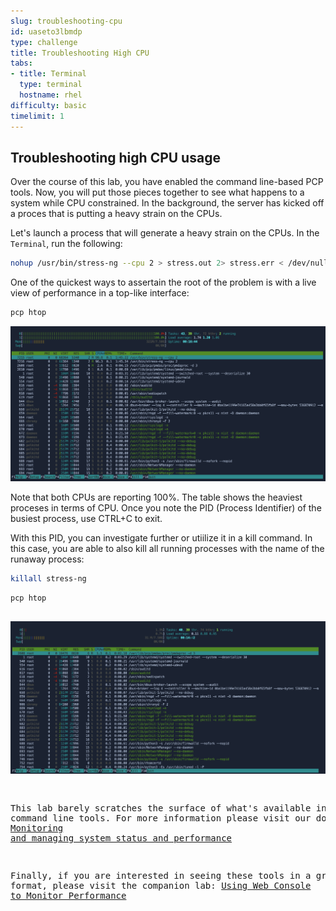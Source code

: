 ```yaml
---
slug: troubleshooting-cpu
id: uaseto3lbmdp
type: challenge
title: Troubleshooting High CPU
tabs:
- title: Terminal
  type: terminal
  hostname: rhel
difficulty: basic
timelimit: 1
---
```

## Troubleshooting high CPU usage

Over the course of this lab, you have enabled the command line-based PCP tools. Now, you will put those pieces together to see what happens to a system while CPU constrained. In the background, the server has kicked off a proces that is putting a heavy strain on the CPUs.

Let's launch a process that will generate a heavy strain on the CPUs. In the `Terminal`, run the following:

```bash
nohup /usr/bin/stress-ng --cpu 2 > stress.out 2> stress.err < /dev/null & disown
```

One of the quickest ways to assertain the root of the problem is with a live view of performance in a top-like interface:

```bash
pcp htop
```

![htop under load](../assets/htop_load.png)

Note that both CPUs are reporting 100%. The table shows the heaviest proceses in terms of CPU. Once you note the PID (Process Identifier) of the busiest process, use CTRL+C to exit.

With this PID, you can investigate further or utiilize it in a kill command. In this case, you are able to also kill all running processes with the name of the runaway process:

```bash
killall stress-ng
```

<pre class="file>
# killall stress-ng
# 
</pre>

Wait several seconds, then refer back to the htop output. You will notice that the CPU utilization has returned to an idle state:

```bash
pcp htop
```

![htop idle](../assets/htop_idle.png)

This lab barely scratches the surface of what's available in the PCP command line tools. For more information please visit our documentation: [Monitoring and managing system status and performance](https://access.redhat.com/documentation/gu-in/red_hat_enterprise_linux/9/html/monitoring_and_managing_system_status_and_performance/setting-up-pcp_monitoring-and-managing-system-status-and-performance#doc-wrapper)

Finally, if you are interested in seeing these tools in a graphical format, please visit the companion lab:
[Using Web Console to Monitor Performance](https://lab.redhat.com/tracks/webconsole-perf)